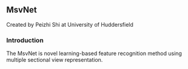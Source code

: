 ## MsvNet
Created by Peizhi Shi at University of Huddersfield

### Introduction
The MsvNet is novel learning-based feature recognition method using multiple sectional view representation. 

